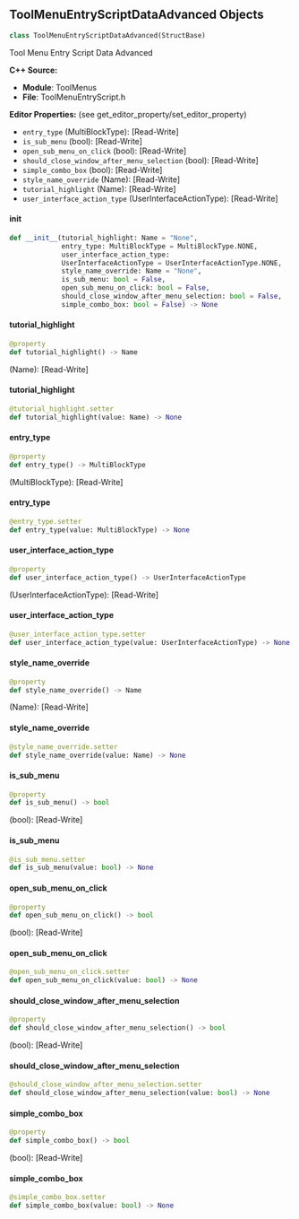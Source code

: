 ## ToolMenuEntryScriptDataAdvanced Objects

```python
class ToolMenuEntryScriptDataAdvanced(StructBase)
```

Tool Menu Entry Script Data Advanced

**C++ Source:**

- **Module**: ToolMenus
- **File**: ToolMenuEntryScript.h

**Editor Properties:** (see get_editor_property/set_editor_property)

- ``entry_type`` (MultiBlockType):  [Read-Write]
- ``is_sub_menu`` (bool):  [Read-Write]
- ``open_sub_menu_on_click`` (bool):  [Read-Write]
- ``should_close_window_after_menu_selection`` (bool):  [Read-Write]
- ``simple_combo_box`` (bool):  [Read-Write]
- ``style_name_override`` (Name):  [Read-Write]
- ``tutorial_highlight`` (Name):  [Read-Write]
- ``user_interface_action_type`` (UserInterfaceActionType):  [Read-Write]

<a id="unreal.ToolMenuEntryScriptDataAdvanced.__init__"></a>

#### __init__

```python
def __init__(tutorial_highlight: Name = "None",
             entry_type: MultiBlockType = MultiBlockType.NONE,
             user_interface_action_type:
             UserInterfaceActionType = UserInterfaceActionType.NONE,
             style_name_override: Name = "None",
             is_sub_menu: bool = False,
             open_sub_menu_on_click: bool = False,
             should_close_window_after_menu_selection: bool = False,
             simple_combo_box: bool = False) -> None
```

<a id="unreal.ToolMenuEntryScriptDataAdvanced.tutorial_highlight"></a>

#### tutorial_highlight

```python
@property
def tutorial_highlight() -> Name
```

(Name):  [Read-Write]

<a id="unreal.ToolMenuEntryScriptDataAdvanced.tutorial_highlight"></a>

#### tutorial_highlight

```python
@tutorial_highlight.setter
def tutorial_highlight(value: Name) -> None
```

<a id="unreal.ToolMenuEntryScriptDataAdvanced.entry_type"></a>

#### entry_type

```python
@property
def entry_type() -> MultiBlockType
```

(MultiBlockType):  [Read-Write]

<a id="unreal.ToolMenuEntryScriptDataAdvanced.entry_type"></a>

#### entry_type

```python
@entry_type.setter
def entry_type(value: MultiBlockType) -> None
```

<a id="unreal.ToolMenuEntryScriptDataAdvanced.user_interface_action_type"></a>

#### user_interface_action_type

```python
@property
def user_interface_action_type() -> UserInterfaceActionType
```

(UserInterfaceActionType):  [Read-Write]

<a id="unreal.ToolMenuEntryScriptDataAdvanced.user_interface_action_type"></a>

#### user_interface_action_type

```python
@user_interface_action_type.setter
def user_interface_action_type(value: UserInterfaceActionType) -> None
```

<a id="unreal.ToolMenuEntryScriptDataAdvanced.style_name_override"></a>

#### style_name_override

```python
@property
def style_name_override() -> Name
```

(Name):  [Read-Write]

<a id="unreal.ToolMenuEntryScriptDataAdvanced.style_name_override"></a>

#### style_name_override

```python
@style_name_override.setter
def style_name_override(value: Name) -> None
```

<a id="unreal.ToolMenuEntryScriptDataAdvanced.is_sub_menu"></a>

#### is_sub_menu

```python
@property
def is_sub_menu() -> bool
```

(bool):  [Read-Write]

<a id="unreal.ToolMenuEntryScriptDataAdvanced.is_sub_menu"></a>

#### is_sub_menu

```python
@is_sub_menu.setter
def is_sub_menu(value: bool) -> None
```

<a id="unreal.ToolMenuEntryScriptDataAdvanced.open_sub_menu_on_click"></a>

#### open_sub_menu_on_click

```python
@property
def open_sub_menu_on_click() -> bool
```

(bool):  [Read-Write]

<a id="unreal.ToolMenuEntryScriptDataAdvanced.open_sub_menu_on_click"></a>

#### open_sub_menu_on_click

```python
@open_sub_menu_on_click.setter
def open_sub_menu_on_click(value: bool) -> None
```

<a id="unreal.ToolMenuEntryScriptDataAdvanced.should_close_window_after_menu_selection"></a>

#### should_close_window_after_menu_selection

```python
@property
def should_close_window_after_menu_selection() -> bool
```

(bool):  [Read-Write]

<a id="unreal.ToolMenuEntryScriptDataAdvanced.should_close_window_after_menu_selection"></a>

#### should_close_window_after_menu_selection

```python
@should_close_window_after_menu_selection.setter
def should_close_window_after_menu_selection(value: bool) -> None
```

<a id="unreal.ToolMenuEntryScriptDataAdvanced.simple_combo_box"></a>

#### simple_combo_box

```python
@property
def simple_combo_box() -> bool
```

(bool):  [Read-Write]

<a id="unreal.ToolMenuEntryScriptDataAdvanced.simple_combo_box"></a>

#### simple_combo_box

```python
@simple_combo_box.setter
def simple_combo_box(value: bool) -> None
```

<a id="unreal.ToolMenuEntryScriptData"></a>